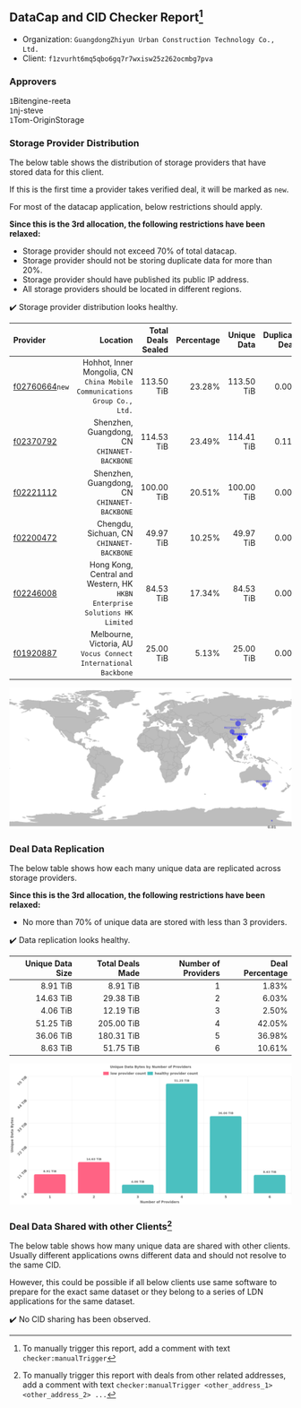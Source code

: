 ## DataCap and CID Checker Report[^1]
 - Organization: `GuangdongZhiyun Urban Construction Technology Co., Ltd.`
 - Client: `f1zvurht6mq5qbo6gq7r7wxisw25z262ocmbg7pva`
### Approvers
`1`Bitengine-reeta<br/>`1`nj-steve<br/>`1`Tom-OriginStorage

### Storage Provider Distribution
The below table shows the distribution of storage providers that have stored data for this client.

If this is the first time a provider takes verified deal, it will be marked as `new`.

For most of the datacap application, below restrictions should apply.

**Since this is the 3rd allocation, the following restrictions have been relaxed:**
 - Storage provider should not exceed 70% of total datacap.
 - Storage provider should not be storing duplicate data for more than 20%.
 - Storage provider should have published its public IP address.
 - All storage providers should be located in different regions.

✔️ Storage provider distribution looks healthy.

| Provider                                                    |                                                                      Location | Total Deals Sealed | Percentage | Unique Data | Duplicate Deals |
| :---------------------------------------------------------- | ----------------------------------------------------------------------------: | -----------------: | ---------: | ----------: | --------------: |
| [f02760664](https://filfox.info/en/address/f02760664)`new`  |  Hohhot, Inner Mongolia, CN<br/>`China Mobile Communications Group Co., Ltd.` |         113.50 TiB |     23.28% |  113.50 TiB |           0.00% |
| [f02370792](https://filfox.info/en/address/f02370792)       |                               Shenzhen, Guangdong, CN<br/>`CHINANET-BACKBONE` |         114.53 TiB |     23.49% |  114.41 TiB |           0.11% |
| [f02221112](https://filfox.info/en/address/f02221112)       |                               Shenzhen, Guangdong, CN<br/>`CHINANET-BACKBONE` |         100.00 TiB |     20.51% |  100.00 TiB |           0.00% |
| [f02200472](https://filfox.info/en/address/f02200472)       |                                  Chengdu, Sichuan, CN<br/>`CHINANET-BACKBONE` |          49.97 TiB |     10.25% |   49.97 TiB |           0.00% |
| [f02246008](https://filfox.info/en/address/f02246008)       | Hong Kong, Central and Western, HK<br/>`HKBN Enterprise Solutions HK Limited` |          84.53 TiB |     17.34% |   84.53 TiB |           0.00% |
| [f01920887](https://filfox.info/en/address/f01920887)       |            Melbourne, Victoria, AU<br/>`Vocus Connect International Backbone` |          25.00 TiB |      5.13% |   25.00 TiB |           0.00% |

<img src="https://raw.githubusercontent.com/data-preservation-programs/filplus-checker-assets/main/filecoin-project/filecoin-plus-large-datasets/issues/2184/1695611865717.png"/>

### Deal Data Replication
The below table shows how each many unique data are replicated across storage providers.


**Since this is the 3rd allocation, the following restrictions have been relaxed:**
- No more than 70% of unique data are stored with less than 3 providers.

✔️ Data replication looks healthy.

| Unique Data Size | Total Deals Made | Number of Providers | Deal Percentage |
| ---------------: | ---------------: | ------------------: | --------------: |
|         8.91 TiB |         8.91 TiB |                   1 |           1.83% |
|        14.63 TiB |        29.38 TiB |                   2 |           6.03% |
|         4.06 TiB |        12.19 TiB |                   3 |           2.50% |
|        51.25 TiB |       205.00 TiB |                   4 |          42.05% |
|        36.06 TiB |       180.31 TiB |                   5 |          36.98% |
|         8.63 TiB |        51.75 TiB |                   6 |          10.61% |

<img src="https://raw.githubusercontent.com/data-preservation-programs/filplus-checker-assets/main/filecoin-project/filecoin-plus-large-datasets/issues/2184/1695611866375.png"/>

### Deal Data Shared with other Clients[^3]
The below table shows how many unique data are shared with other clients.
Usually different applications owns different data and should not resolve to the same CID.

However, this could be possible if all below clients use same software to prepare for the exact same dataset or they belong to a series of LDN applications for the same dataset.

✔️ No CID sharing has been observed.

[^1]: To manually trigger this report, add a comment with text `checker:manualTrigger`

[^2]: Deals from those addresses are combined into this report as they are specified with `checker:manualTrigger`

[^3]: To manually trigger this report with deals from other related addresses, add a comment with text `checker:manualTrigger <other_address_1> <other_address_2> ...`
